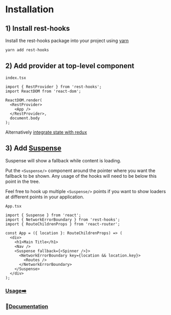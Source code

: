 # Installation

## 1) Install rest-hooks

Install the rest-hooks package into your project using [yarn](https://yarnpkg.com/en/)

```bash
yarn add rest-hooks
```

## 2) Add provider at top-level component

`index.tsx`

```tsx
import { RestProvider } from 'rest-hooks';
import ReactDOM from 'react-dom';

ReactDOM.render(
  <RestProvider>
    <App />
  </RestProvider>,
  document.body
);
```

Alternatively [integrate state with redux](../guides/redux.md)

## 3) Add [Suspense](https://reactjs.org/blog/2018/11/13/react-conf-recap.html)

Suspense will show a fallback while content is loading.

Put the `<Suspense/>` component around the pointer where you want the fallback to be shown.
Any usage of the hooks will need to be below this point in the tree.

Feel free to hook up multiple `<Suspense/>` points if you want to show loaders at different
points in your application.

`App.tsx`

```tsx
import { Suspense } from 'react';
import { NetworkErrorBoundary } from 'rest-hooks';
import { RouteChildrenProps } from 'react-router';

const App = ({ location }: RouteChildrenProps) => (
  <div>
    <h1>Main Title</h1>
    <Nav />
    <Suspense fallback={<Spinner />}>
      <NetworkErrorBoundary key={location && location.key}>
        <Routes />
      </NetworkErrorBoundary>
    </Suspense>
  </div>
);
```

### [Usage➡️](./usage.md)

### 📖[Documentation](..)
